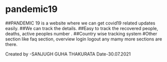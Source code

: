 # pandemic19

##PANDEMIC 19 is a website where we can get covid19 related updates easily. 
##We can track the details. 
##Easy to track the recovered people, deaths, active peoples number . 
##Country wise tracking system #Other section like faq section, overview login logout any mamy more sections are there.

Created by -SANJUGH GUHA THAKURATA Date-30.07.2021
